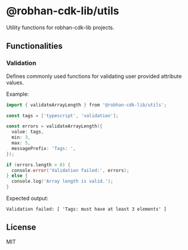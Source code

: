 # @robhan-cdk-lib/utils

Utility functions for robhan-cdk-lib projects.

## Functionalities

### Validation

Defines commonly used functions for validating user provided attribute values.

Example:

```go
import { validateArrayLength } from '@robhan-cdk-lib/utils';

const tags = ['typescript', 'validation'];

const errors = validateArrayLength({
  value: tags,
  min: 3,
  max: 5,
  messagePrefix: 'Tags: ',
});

if (errors.length > 0) {
  console.error('Validation failed:', errors);
} else {
  console.log('Array length is valid.');
}
```

Expected output:

```
Validation failed: [ 'Tags: must have at least 3 elements' ]
```

## License

MIT
